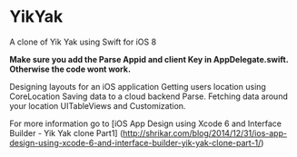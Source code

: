 YikYak
======

A clone of Yik Yak using Swift for iOS 8

**Make sure you add the Parse Appid and client Key in AppDelegate.swift. Otherwise the code wont work.**

   Designing layouts for an iOS application
   Getting users location using CoreLocation
   Saving data to a cloud backend Parse.
   Fetching data around your location
   UITableViews and Customization.
   
For more information go to [iOS App Design using Xcode 6 and Interface Builder - Yik Yak clone Part1] (http://shrikar.com/blog/2014/12/31/ios-app-design-using-xcode-6-and-interface-builder-yik-yak-clone-part-1/)
